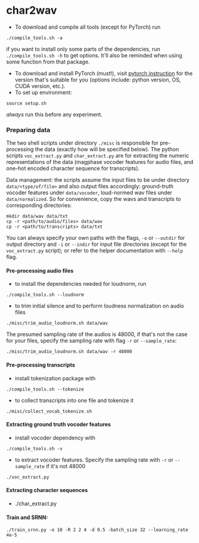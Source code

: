 # char2wav
- To download and compile all tools (except for PyTorch) run
```shell
./compile_tools.sh -a
```
if you want to install only some parts of the dependencies, run `./compile_tools.sh -h`
to get options. It'll also be reminded when using some function from that package.   
- To download and install PyTorch (must!), visit [pytorch instruction](https://pytorch.org/get-started/locally/
) for the version that's suitable for you (options include: python version, OS, CUDA version, etc.).
- To set up environment:
```shell
source setup.sh
```
*always* run this before any experiment.
### Preparing data
<!-- *This part may be skipped if you wish to prepare your own data or have already extracted them in the format of hdf5.* -->
The two shell scripts under directory `./misc` is responsible for pre-processing the data (exactly how will be specified below).
The python scripts `voc_extract.py` and `char_extract.py` are for extracting the numeric
representations of the data (magphase vocoder features for audio files, and
one-hot encoded character sequence for transcripts).

Data management: the scripts assume the input files to be under directory
`data/<type/of/file>` and also output files accordingly:
ground-truth vocoder features under `data/vocoder`, loud-normed
wav files under `data/normalized`. So for convenience, copy the wavs and transcripts to
corresponding directories:
```shell
mkdir data/wav data/txt
cp -r <path/to/audio/files> data/wav
cp -r <path/to/transcripts> data/txt
```
You can always specify your own paths with the flags, `-o` or `--outdir` for output directory
and `-i` or `--indir` for input file directories (except for the `voc_extract.py` script);
or refer to the helper documentation with `--help` flag.

#### Pre-processing audio files
- to install the dependencies needed for loudnorm, run
```shell
./compile_tools.sh --loudnorm
```
- to trim initial silence and to perform loudness normalization on audio files
```shell
./misc/trim_audio_loudnorm.sh data/wav
```
The presumed sampling rate of the audios is 48000, if that's not the case for your
files, specify the sampling rate with flag `-r` or `--sample_rate`:
```shell
./misc/trim_audio_loudnorm.sh data/wav -r 48000
```
<!-- - to perform loudness normalization on wav files (so the overall average perceived loudness of all audios are at the same level and the variation between from file to file is minimized), first make sure the following two dependencies: [`ffmpeg-normalize`](https://github.com/slhck/ffmpeg-normalize.git) and [`ffmpeg`](http://www.ffmpeg.org/) are successfully built and compiled with the `compile_tools.sh` scripts.
to perform two-pass loudness normalization on the wavfiles from a directory `<input_wav_dir>`, run:
```shell
ffmpeg-normalize input/wav/dir/*.wav -ar $SAMPLE_RATE -f -of output/wav/dir -ext wav
``` -->
#### Pre-processing transcripts
- install tokenization package with
```shell
./compile_tools.sh --tokenize
```
- to collect transcripts into one file and tokenize it
```shell
./misc/collect_vocab_tokenize.sh
```
#### Extracting ground truth vocoder features
- install vocoder dependency with
```shell
./compile_tools.sh -v
```
- to extract vocoder features. Specify the sampling rate with `-r` or `--sample_rate`
if it's not 48000
```shell
./voc_extract.py
```
#### Extracting character sequences
- ./char_extract.py
#### Train and SRNN:
```shell
./train_srnn.py -e 10 -R 2 2 4 -d 0.5 -batch_size 32 --learning_rate 4e-5
```
